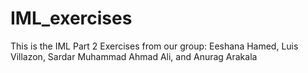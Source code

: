 # IML_exercises
This is the IML Part 2 Exercises from our group: Eeshana Hamed, Luis Villazon, Sardar Muhammad Ahmad Ali, and Anurag Arakala
